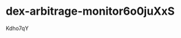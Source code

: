 # dex-arbitrage-monitor6o0juXxS





























































Kdho7qY

